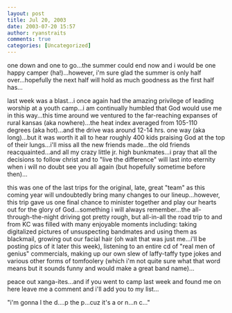 ```yaml
---
layout: post
title: Jul 20, 2003
date: 2003-07-20 15:57
author: ryanstraits
comments: true
categories: [Uncategorized]
---
```

one down and one to go...the summer could end now and i would be one happy camper (ha!)...however, i'm sure glad the summer is only half over...hopefully the next half will hold as much goodness as the first half has...

last week was a blast...i once again had the amazing privilege of leading worship at a youth camp...i am continually humbled that God would use me in this way...this time around we ventured to the far-reaching expanses of rural kansas (aka nowhere)...the heat index averaged from 105-110 degrees (aka hot)...and the drive was around 12-14 hrs. one way (aka long)...but it was worth it all to hear roughly 400 kids praising God at the top of their lungs...i'll miss all the new friends made...the old friends reacquainted...and all my crazy little jr. high bunkmates...i pray that all the decisions to follow christ and to "live the difference" will last into eternity when i will no doubt see you all again (but hopefully sometime before then)...

this was one of the last trips for the original, late, great "team" as this coming year will undoubtedly bring many changes to our lineup...however, this trip gave us one final chance to minister together and play our hearts out for the glory of God...something i will always remember...the all-through-the-night driving got pretty rough, but all-in-all the road trip to and from KC was filled with many enjoyable moments including: taking digitalized pictures of unsuspecting bandmates and using them as blackmail, growing out our facial hair (oh wait that was just me...i'll be posting pics of it later this week), listening to an entire cd of "real men of genius" commercials, making up our own slew of laffy-taffy type jokes and various other forms of tomfoolery (which i'm not quite sure what that word means but it sounds funny and would make a great band name)...

peace out xanga-ites...and if you went to camp last week and found me on here leave me a comment and i'll add you to my list...

"i'm gonna l the d....p the p...cuz it's a or n...n c..."
